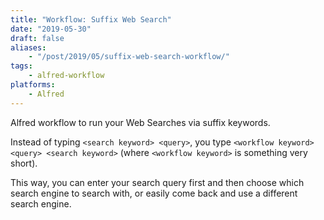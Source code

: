 ```yaml
---
title: "Workflow: Suffix Web Search"
date: "2019-05-30"
draft: false
aliases:
    - "/post/2019/05/suffix-web-search-workflow/"
tags:
    - alfred-workflow
platforms:
    - Alfred
---
```


Alfred workflow to run your Web Searches via suffix keywords.

<!--more-->

Instead of typing `<search keyword> <query>`, you type
`<workflow keyword> <query> <search keyword>` (where
`<workflow keyword>` is something very short).

This way, you can enter your search query first and then choose
which search engine to search with, or easily come back and
use a different search engine.
